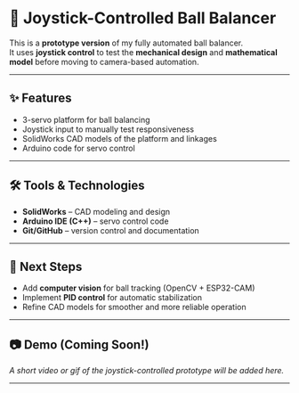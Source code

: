# 🎱 Joystick-Controlled Ball Balancer

This is a **prototype version** of my fully automated ball balancer.  
It uses **joystick control** to test the **mechanical design** and **mathematical model** before moving to camera-based automation.

---

## ✨ Features
- 3-servo platform for ball balancing  
- Joystick input to manually test responsiveness  
- SolidWorks CAD models of the platform and linkages  
- Arduino code for servo control  

---

## 🛠️ Tools & Technologies
- **SolidWorks** – CAD modeling and design  
- **Arduino IDE (C++)** – servo control code  
- **Git/GitHub** – version control and documentation  

---

## 🚀 Next Steps
- Add **computer vision** for ball tracking (OpenCV + ESP32-CAM)  
- Implement **PID control** for automatic stabilization  
- Refine CAD models for smoother and more reliable operation  

---

## 📷 Demo (Coming Soon!)
_A short video or gif of the joystick-controlled prototype will be added here._

---


